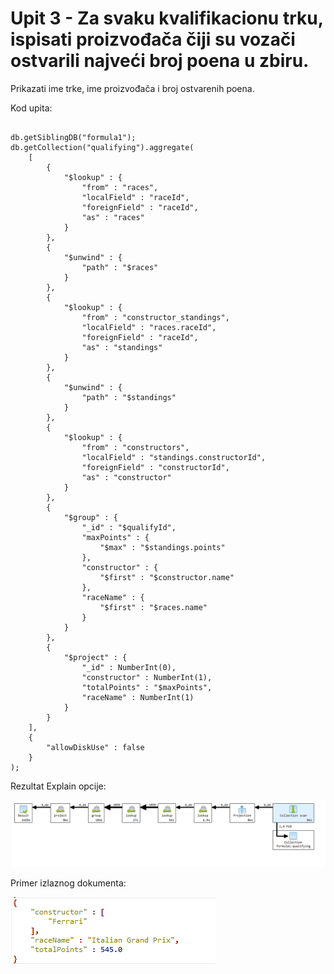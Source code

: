 # Upit 3 - Za svaku kvalifikacionu trku, ispisati proizvođača čiji su vozači ostvarili najveći broj poena u zbiru.
Prikazati ime trke, ime proizvođača i broj ostvarenih poena.

Kod upita:

~~~

db.getSiblingDB("formula1");
db.getCollection("qualifying").aggregate(
    [
        {
            "$lookup" : {
                "from" : "races",
                "localField" : "raceId",
                "foreignField" : "raceId",
                "as" : "races"
            }
        }, 
        {
            "$unwind" : {
                "path" : "$races"
            }
        }, 
        {
            "$lookup" : {
                "from" : "constructor_standings",
                "localField" : "races.raceId",
                "foreignField" : "raceId",
                "as" : "standings"
            }
        }, 
        {
            "$unwind" : {
                "path" : "$standings"
            }
        }, 
        {
            "$lookup" : {
                "from" : "constructors",
                "localField" : "standings.constructorId",
                "foreignField" : "constructorId",
                "as" : "constructor"
            }
        }, 
        {
            "$group" : {
                "_id" : "$qualifyId",
                "maxPoints" : {
                    "$max" : "$standings.points"
                },
                "constructor" : {
                    "$first" : "$constructor.name"
                },
                "raceName" : {
                    "$first" : "$races.name"
                }
            }
        }, 
        {
            "$project" : {
                "_id" : NumberInt(0),
                "constructor" : NumberInt(1),
                "totalPoints" : "$maxPoints",
                "raceName" : NumberInt(1)
            }
        }
    ], 
    {
        "allowDiskUse" : false
    }
);

~~~

Rezultat Explain opcije:

![Alt text](/v1/andrija/query_3/query_3_explain.png)

Primer izlaznog dokumenta:

![Alt text](/v1/andrija/query_3/query_3_output.png)
